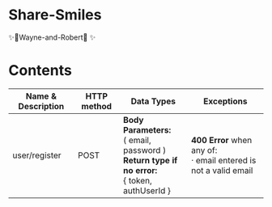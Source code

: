 # Share-Smiles

✨🥜Wayne-and-Robert🥜 ✨

# Contents

| Name & Description   | HTTP method | Data Types                                           | Exceptions                                                   |
|----------------------|-------------|------------------------------------------------------|--------------------------------------------------------------|
| user/register        | POST        | **Body Parameters:**<br>( email, password )<br>**Return type if no error:**<br>{ token, authUserId } | **400 Error** when any of:<br>· email entered is not a valid email |

